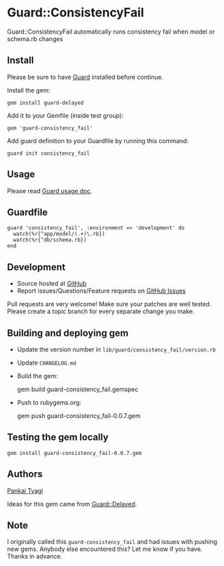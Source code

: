 # Guard::ConsistencyFail

Guard::ConsistencyFail automatically runs consistency fail when model or schema.rb changes

## Install

Please be sure to have [Guard](http://github.com/guard/guard) installed before continue.

Install the gem:

    gem install guard-delayed

Add it to your Gemfile (inside test group):

    gem 'guard-consistency_fail'

Add guard definition to your Guardfile by running this command:

    guard init consistency_fail

## Usage

Please read [Guard usage doc](http://github.com/guard/guard#readme).

## Guardfile

    guard 'consistency_fail', :environment => 'development' do
      watch(%r{^app/model/(.+)\.rb})
      watch(%r{^db/schema.rb})
    end

## Development

 * Source hosted at [GitHub](https://github.com/ptyagi16/guard-consistency_fail)
 * Report issues/Questions/Feature requests on [GitHub Issues](https://github.com/ptyagi16/guard-consistency_fail/issues)

Pull requests are very welcome! Make sure your patches are well tested. Please create a topic branch for every separate change
you make.

## Building and deploying gem

 * Update the version number in `lib/guard/consistency_fail/version.rb`
 * Update `CHANGELOG.md`
 * Build the gem:

    gem build guard-consistency_fail.gemspec
    
 * Push to rubygems.org:
 
    gem push guard-consistency_fail-0.0.7.gem
    
## Testing the gem locally

    gem install guard-consistency_fail-0.0.7.gem


## Authors

[Pankaj Tyagi](https://github.com/ptyagi16)

Ideas for this gem came from [Guard::Delayed](https://github.com/guard/guard-delayed).

## Note

I originally called this `guard-consistency_fail` and had issues with pushing new gems.
Anybody else encountered this? Let me know if you have. Thanks in advance.
